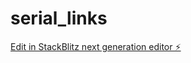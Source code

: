# serial_links

[Edit in StackBlitz next generation editor ⚡️](https://stackblitz.com/~/github.com/4LPH4-0x3/serial_links)